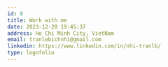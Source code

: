 ```yaml
---
id: 8
title: Work with me
date: 2023-12-20 19:45:37
address: Ho Chi Minh City, VietNam
email: tranlebichnhi@gmail.com
linkedin: https://www.linkedin.com/in/nhi-tranlb/
type: logofolio
---
```

